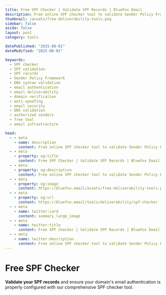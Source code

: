 ```yaml
---
title: Free SPF Checker | Validate SPF Records | BlueFox Email
description: Free online SPF checker tool to validate Sender Policy Framework records, check DNS syntax, and analyze email authentication for improved deliverability.
thumbnail: /assets/free-deliverability-tools.png
sidebar: false
aside: false
layout: post
category: tools

datePublished: "2025-08-01"
dateModified: "2025-08-01"

keywords:
  - SPF checker
  - SPF validation
  - SPF records
  - Sender Policy Framework
  - DNS syntax validation
  - email authentication
  - email deliverability
  - domain verification
  - anti-spoofing
  - email security
  - DNS validation
  - authorized senders
  - free tool
  - email infrastructure

head:
  - - meta
    - name: description
      content: Free online SPF checker tool to validate Sender Policy Framework records, check DNS syntax, and analyze email authentication for improved deliverability.
  - - meta
    - property: og:title
      content: Free SPF Checker | Validate SPF Records | BlueFox Email
  - - meta
    - property: og:description
      content: Free online SPF checker tool to validate Sender Policy Framework records, check DNS syntax, and analyze email authentication for improved deliverability.
  - - meta
    - property: og:image
      content: https://bluefox.email/assets/free-deliverability-tools.png
  - - meta
    - property: og:url
      content: https://bluefox.email/tools/deliverability/spf-checker
  - - meta
    - name: twitter:card
      content: summary_large_image
  - - meta
    - name: twitter:title
      content: Free SPF Checker | Validate SPF Records | BlueFox Email
  - - meta
    - name: twitter:description
      content: Free online SPF checker tool to validate Sender Policy Framework records, check DNS syntax, and analyze email authentication for improved deliverability.
---
```


<GlossaryNavigation link="/tools/deliverability" label="Back to deliverability Tools" />


# Free SPF Checker

**Validate your SPF records** and ensure your domain's email authentication is properly configured with our comprehensive SPF checker tool.

<SpfChecker />
